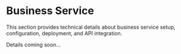 # Business Service

This section provides technical details about business service setup, configuration, deployment, and API integration.

Details coming soon...




